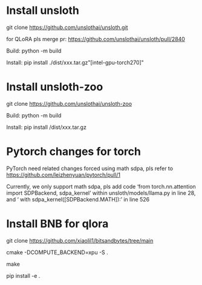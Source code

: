 # Install unsloth
git clone https://github.com/unslothai/unsloth.git

for QLoRA pls merge pr: https://github.com/unslothai/unsloth/pull/2840

Build: python -m build

Install: pip install ./dist/xxx.tar.gz"[intel-gpu-torch270]"
# Install unsloth-zoo

git clone https://github.com/unslothai/unsloth-zoo

Build: python -m build

Install: pip install /dist/xxx.tar.gz
# Pytorch changes for torch
PyTorch need related changes forced using math sdpa, pls refer to https://github.com/leizhenyuan/pytorch/pull/1

Currently, we only support math sdpa, pls add code ‘from torch.nn.attention import SDPBackend, sdpa_kernel’ within unsloth/models/llama.py in line 28, and 
‘            with sdpa_kernel([SDPBackend.MATH]):’  in line 526

# Install BNB for qlora

git clone https://github.com/xiaolil1/bitsandbytes/tree/main

cmake -DCOMPUTE_BACKEND=xpu -S .

make

pip install -e .
